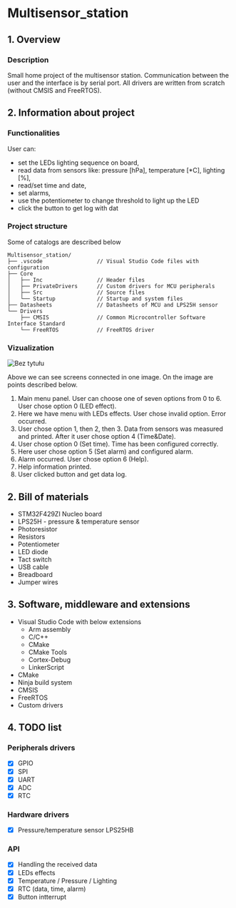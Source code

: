 # Multisensor_station

## 1. Overview
### Description
Small home project of the multisensor station. Communication between the user and the interface is by serial port. All drivers are written from scratch (without CMSIS and FreeRTOS).

## 2. Information about project
### Functionalities
User can:
 - set the LEDs lighting sequence on board,
 - read data from sensors like: pressure [hPa], temperature [*C], lighting [%],
 - read/set time and date,
 - set alarms,
 - use the potentiometer to change threshold to light up the LED
 - click the button to get log with dat

### Project structure
Some of catalogs are described below
```
Multisensor_station/
├── .vscode                 // Visual Studio Code files with configuration
├── Core                    
│   ├── Inc                 // Header files
│   ├── PrivateDrivers      // Custom drivers for MCU peripherals
│   ├── Src                 // Source files
│   └── Startup             // Startup and system files
├── Datasheets              // Datasheets of MCU and LPS25H sensor
└── Drivers
    ├── CMSIS               // Common Microcontroller Software Interface Standard
    └── FreeRTOS            // FreeRTOS driver
```

### Vizualization
![Bez tytułu](https://user-images.githubusercontent.com/62250785/161803830-d4a58c7e-f882-44aa-8177-c391bdedd4d5.png)

Above we can see screens connected in one image. On the image are points described below.
1) Main menu panel. User can choose one of seven options from 0 to 6. User chose option 0 (LED effect).
2) Here we have menu with LEDs effects. User chose invalid option. Error occurred.
3) User chose option 1, then 2, then 3. Data from sensors was measured and printed. After it user chose option 4 (Time&Date).
4) User chose option 0 (Set time). Time has been configured correctly. 
5) Here user chose option 5 (Set alarm) and configured alarm.
6) Alarm occurred. User chose option 6 (Help).
7) Help information printed.
8) User clicked button and get data log.

## 2. Bill of materials
- STM32F429ZI Nucleo board
- LPS25H - pressure & temperature sensor
- Photoresistor
- Resistors
- Potentiometer
- LED diode
- Tact switch
- USB cable
- Breadboard
- Jumper wires
  
## 3. Software, middleware and extensions
- Visual Studio Code with below extensions
  - Arm assembly
  - C/C++
  - CMake
  - CMake Tools
  - Cortex-Debug
  - LinkerScript
- CMake
- Ninja build system
- CMSIS
- FreeRTOS
- Custom drivers
  
## 4. TODO list
### Peripherals drivers
- [x] GPIO
- [x] SPI
- [x] UART
- [x] ADC
- [x] RTC
### Hardware drivers
- [x] Pressure/temperature sensor LPS25HB 
### API
- [x] Handling the received data
- [x] LEDs effects
- [x] Temperature / Pressure / Lighting
- [x] RTC (data, time, alarm)
- [x] Button intterrupt
